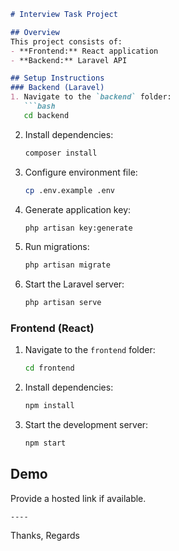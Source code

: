 ```md
# Interview Task Project

## Overview
This project consists of:
- **Frontend:** React application
- **Backend:** Laravel API

## Setup Instructions
### Backend (Laravel)
1. Navigate to the `backend` folder:  
   ```bash
   cd backend
   ```
2. Install dependencies:  
   ```bash
   composer install
   ```
3. Configure environment file:  
   ```bash
   cp .env.example .env
   ```
4. Generate application key:  
   ```bash
   php artisan key:generate
   ```
5. Run migrations:  
   ```bash
   php artisan migrate
   ```
6. Start the Laravel server:  
   ```bash
   php artisan serve
   ```

### Frontend (React)
1. Navigate to the `frontend` folder:  
   ```bash
   cd frontend
   ```
2. Install dependencies:  
   ```bash
   npm install
   ```
3. Start the development server:  
   ```bash
   npm start
   ```

## Demo
Provide a hosted link if available.

```
----
```

Thanks, Regards 
